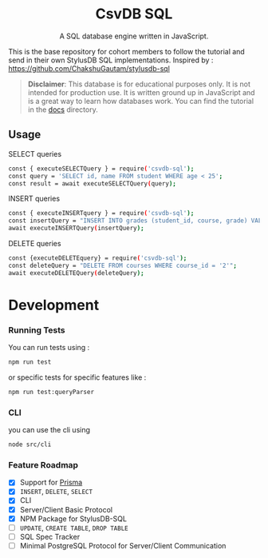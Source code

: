 <h1 align="center">CsvDB SQL</h1>
<p align="center">
A SQL database engine written in JavaScript.

</p>

This is the base repository for cohort members to follow the tutorial and send in their own StylusDB SQL implementations. Inspired by : https://github.com/ChakshuGautam/stylusdb-sql

> **Disclaimer**:
> This database is for educational purposes only. It is not intended for production use. It is written ground up in JavaScript and is a great way to learn how databases work. You can find the tutorial in the [docs](./docs) directory.

## Usage

SELECT queries

```bash
const { executeSELECTQuery } = require('csvdb-sql');
const query = 'SELECT id, name FROM student WHERE age < 25';
const result = await executeSELECTQuery(query);
```

INSERT queries

```bash
const { executeINSERTquery } = require('csvdb-sql');
const insertQuery = "INSERT INTO grades (student_id, course, grade) VALUES ('4', 'Physics', 'A')";
await executeINSERTQuery(insertQuery);
```

DELETE queries

```bash
const {executeDELETEquery} = require('csvdb-sql');
const deleteQuery = "DELETE FROM courses WHERE course_id = '2'";
await executeDELETEQuery(deleteQuery);
```

# Development

### Running Tests

You can run tests using :

```bash
npm run test
```

or specific tests for specific features like :

```bash
npm run test:queryParser
```

### CLI

you can use the cli using

```bash
node src/cli
```

### Feature Roadmap

- [x] Support for [Prisma](https://www.prisma.io/)
- [x] `INSERT`, `DELETE`, `SELECT`
- [x] CLI
- [x] Server/Client Basic Protocol
- [x] NPM Package for StylusDB-SQL
- [ ] `UPDATE`, `CREATE TABLE`, `DROP TABLE`
- [ ] SQL Spec Tracker
- [ ] Minimal PostgreSQL Protocol for Server/Client Communication
